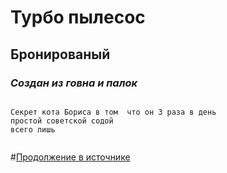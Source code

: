 # Турбо пылесос 
## **Бронированый**
### _Создан из говна и палок_

```

Секрет кота Бориса в том  что он 3 раза в день
простой советской содой
всего лишь


```






#[Продолжение в источнике](https://nahnah.ru "Секрет энергии")


